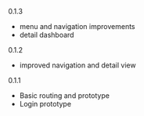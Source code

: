 0.1.3
- menu and navigation improvements
- detail dashboard

0.1.2
- improved navigation and detail view

0.1.1
- Basic routing and prototype
- Login prototype

